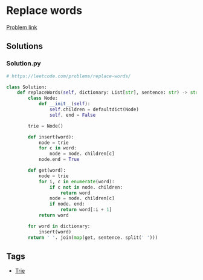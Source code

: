 # Replace words

[Problem link](https://leetcode.com/problems/replace-words/)

## Solutions


### Solution.py
```py
# https://leetcode.com/problems/replace-words/

class Solution:
    def replaceWords(self, dictionary: List[str], sentence: str) -> str:
        class Node:
            def __init__(self):
                self.children = defaultdict(Node)
                self. end = False

        trie = Node()

        def insert(word):
            node = trie
            for c in word:
                node = node. children[c]
            node.end = True

        def get(word):
            node = trie
            for i, c in enumerate(word):
                if c not in node. children:
                    return word
                node = node. children[c]
                if node. end:
                    return word[:i + 1]
            return word

        for word in dictionary:
            insert(word)
        return ' '. join(map(get, sentence. split(' ')))
```
## Tags

* [Trie](/Collections/trie.md#trie)
